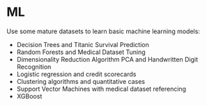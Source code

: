 # ML
Use some mature datasets to learn basic machine learning models:
- Decision Trees and Titanic Survival Prediction
- Random Forests and Medical Dataset Tuning
- Dimensionality Reduction Algorithm PCA and Handwritten Digit Recognition
- Logistic regression and credit scorecards
- Clustering algorithms and quantitative cases
- Support Vector Machines with medical dataset referencing
- XGBoost

